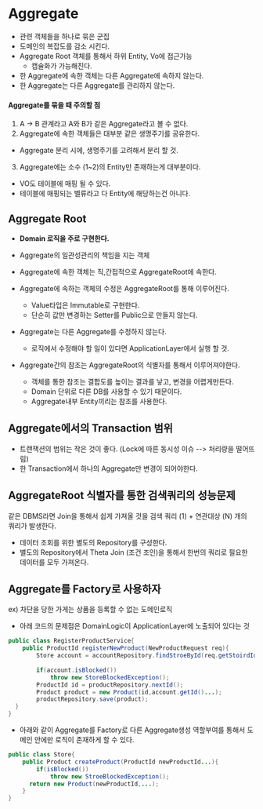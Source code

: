 # Aggregate
- 관련 객체들을 하나로 묶은 군집
- 도메인의 복잡도를 감소 시킨다.
- Aggregate Root 객체를 통해서 하위 Entity, Vo에 접근가능
  - 캡슐화가 가능해진다.
- 한 Aggregate에 속한 객체는 다른 Aggregate에 속하지 않는다.
- 한 Aggregate는 다른 Aggregate를 관리하지 않는다.

#### Aggregate를 묶을 때 주의할 점
1. A -> B 관계라고 A와 B가 같은 Aggregate라고 볼 수 없다.
2. Aggregate에 속한 객체들은 대부분 같은 생명주기를 공유한다.
  - Aggregate 분리 시에, 생명주기를 고려해서 분리 할 것.
3. Aggregate에는 소수 (1~2)의 Entity만 존재하는게 대부분이다.
  - VO도 테이블에 매핑 될 수 있다. 
  - 테이블에 매핑되는 벨류라고 다 Entity에 해당하는건 아니다.

## Aggregate Root
- **Domain 로직을 주로 구현한다.**


- Aggregate의 일관성관리의 책임을 지는 객체


- Aggregate에 속한 객체는 직,간접적으로 AggregateRoot에 속한다.

- Aggregate에 속하는 객체의 수정은 AggregateRoot를 통해 이루어진다.
  - Value타입은 Immutable로 구현한다.
  - 단순히 값만 변경하는 Setter를 Public으로 만들지 않는다.
  

- Aggregate는 다른 Aggregate를 수정하지 않는다.
  - 로직에서 수정해야 할 일이 있다면 ApplicationLayer에서 실행 할 것.


- Aggregate간의 참조는 AggregateRoot의 식별자를 통해서 이루어져야한다.
  - 객체를 통한 참조는 결합도를 높이는 결과를 낳고, 변경을 어렵게만든다.
  - Domain 단위로 다른 DB를 사용할 수 있기 때문이다.
  - Aggregate내부 Entity끼리는 참조를 사용한다.

## Aggregate에서의 Transaction 범위
- 트랜잭션의 범위는 작은 것이 좋다. (Lock에 따른 동시성 이슈 --> 처리량을 떨어뜨림)
- 한 Transaction에서 하나의 Aggregate만 변경이 되어야한다.


## AggregateRoot 식별자를 통한 검색쿼리의 성능문제
같은 DBMS라면 Join을 통해서 쉽게 가져올 것을 검색 쿼리 (1) + 연관대상 (N) 개의 쿼리가 발생한다.

- 데이터 조회를 위한 별도의 Repository를 구성한다.
- 별도의 Repository에서 Theta Join (조건 조인)을 통해서 한번의 쿼리로 필요한 데이터를 모두 가져온다.

## Aggregate를 Factory로 사용하자

ex) 차단을 당한 가게는 상품을 등록할 수 없는 도메인로직
- 아래 코드의 문제점은 DomainLogic이 ApplicationLayer에 노출되어 있다는 것

```java
public class RegisterProductService{
    public ProductId registerNewProduct(NewProductRequest req){
        Store account = accountRepository.findStroeById(req.getStoirdId());
        
        if(account.isBlocked())
            throw new StoreBlockedException();
        ProductId id = productRepository.nextId();
        Product product = new Product(id,account.getId()...);
        productRepository.save(product);
  }
}
```
- 아래와 같이 Aggregate를 Factory로 다른 Aggregate생성 역할부여를 통해서 도메인 안에만 로직이 존재하게 할 수 있다.
```java
public class Store{
    public Product createProduct(ProductId newProductId...){
        if(isBlocked())
            throw new StroeBlockedException();
      return new Product(newProductId,...);
    }
}
```